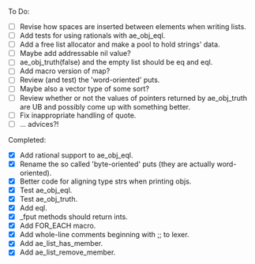 To Do:
- [ ] Revise how spaces are inserted between elements when writing lists.
- [ ] Add tests for using rationals with ae_obj_eql.
- [ ] Add a free list allocator and make a pool to hold strings' data.
- [ ] Maybe add addressable nil value?
- [ ] ae_obj_truth(false) and the empty list should be eq and eql.
- [ ] Add macro version of map?
- [ ] Review (and test) the 'word-oriented' puts.
- [ ] Maybe also a vector type of some sort?
- [ ] Review whether or not the values of pointers returned by ae_obj_truth are UB and possibly come up with something better.
- [ ] Fix inappropriate handling of quote.
- [ ] ... advices?!

Completed:
- [x] Add rational support to ae_obj_eql.
- [x] Rename the so called 'byte-oriented' puts (they are actually word-oriented).
- [x] Better code for aligning type strs when printing objs.
- [x] Test ae_obj_eql.
- [x] Test ae_obj_truth.
- [x] Add eql.
- [x] _fput methods should return ints.
- [x] Add FOR_EACH macro.
- [x] Add whole-line comments beginning with ;; to lexer.
- [x] Add ae_list_has_member.
- [x] Add ae_list_remove_member.
